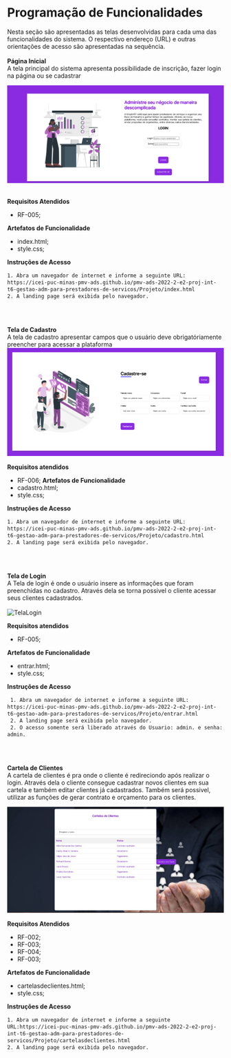 # Programação de Funcionalidades

Nesta seção são apresentadas as telas desenvolvidas para cada uma das funcionalidades do sistema. O respectivo endereço (URL) e outras orientações de acesso são apresentadas na sequência.  <br> <br>
**Página Inicial**  <br>
A tela principal do sistema apresenta possibilidade de inscrição, fazer login na página ou se cadastrar

![TelaInicial](https://github.com/ICEI-PUC-Minas-PMV-ADS/pmv-ads-2022-2-e2-proj-int-t6-gestao-adm-para-prestadores-de-servicos/blob/f1207d31195506e97b3d2ed47b374810bd42ecb3/docs/img/Index.png) <br> <br>

**Requisitos Atendidos** <br> 
* RF-005;  <br>


**Artefatos de Funcionalidade** <br> 
* index.html;
* style.css; <br>

**Instruções de Acesso** <br> 

    1. Abra um navegador de internet e informe a seguinte URL: https://icei-puc-minas-pmv-ads.github.io/pmv-ads-2022-2-e2-proj-int-t6-gestao-adm-para-prestadores-de-servicos/Projeto/index.html
    2. A landing page será exibida pelo navegador.

<br> <br>

**Tela de Cadastro** <br>
A tela de cadastro apresentar campos que o usuário deve obrigatóriamente preencher para acessar a plataforma
![TelaCadastro](https://github.com/ICEI-PUC-Minas-PMV-ADS/pmv-ads-2022-2-e2-proj-int-t6-gestao-adm-para-prestadores-de-servicos/blob/f1207d31195506e97b3d2ed47b374810bd42ecb3/docs/img/Tela%20Cadastro.png)

**Requisitos atendidos** <br>
* RF-006;
**Artefatos de Funcionalidade** <br>
* cadastro.html;
* style.css; <br>

**Instruções de Acesso**<br>

    1. Abra um navegador de internet e informe a seguinte URL: https://icei-puc-minas-pmv-ads.github.io/pmv-ads-2022-2-e2-proj-int-t6-gestao-adm-para-prestadores-de-servicos/Projeto/cadastro.html
    2. A landing page será exibida pelo navegador.
 <br>  <br>

**Tela de Login** <br>
A Tela de login é onde o usuário insere as informações que foram preenchidas no cadastro. Através dela se torna possivel o cliente acessar seus clientes cadastrados.<br><br>
![TelaLogin](https://github.com/ICEI-PUC-Minas-PMV-ADS/pmv-ads-2022-2-e2-proj-int-t6-gestao-adm-para-prestadores-de-servicos/blob/f1207d31195506e97b3d2ed47b374810bd42ecb3/docs/img/Login%20Usu%C3%A1rio.png) <br>

**Requisitos atendidos** <br> 
* RF-005;  <br>

**Artefatos de Funcionalidade** <br>
* entrar.html;
* style.css; <br>

**Instruções de Acesso**<br>
  
     1. Abra um navegador de internet e informe a seguinte URL: https://icei-puc-minas-pmv-ads.github.io/pmv-ads-2022-2-e2-proj-int-t6-gestao-adm-para-prestadores-de-servicos/Projeto/entrar.html
     2. A landing page será exibida pelo navegador.
     2. O acesso somente será liberado através do Usuario: admin. e senha: admin.
   
    
<br><br>

**Cartela de Clientes**  <br>
A cartela de clientes é pra onde o cliente é redireciondo após realizar o login. Através dela o cliente consegue cadastrar novos clientes em sua cartela e também editar clientes já cadastrados. Também será possivel, utilizar as funções de gerar contrato e orçamento para os clientes. <br>

![CartelaDeClientes](https://github.com/ICEI-PUC-Minas-PMV-ADS/pmv-ads-2022-2-e2-proj-int-t6-gestao-adm-para-prestadores-de-servicos/blob/3ab9f6b61f426b42e829cc887574d0570e58f37b/docs/img/Lista%20de%20Clientes.jpg) <br>

**Requisitos Atendidos**<br>

* RF-002;	
* RF-003;	
* RF-004;	
* RF-003;  <br>

**Artefatos de Funcionalidade**<br>
* cartelasdeclientes.html;
* style.css; <br>

**Instruções de Acesso** <br>

    1. Abra um navegador de internet e informe a seguinte URL:https://icei-puc-minas-pmv-ads.github.io/pmv-ads-2022-2-e2-proj-int-t6-gestao-adm-para-prestadores-de-servicos/Projeto/cartelasdeclientes.html
    2. A landing page será exibida pelo navegador.
